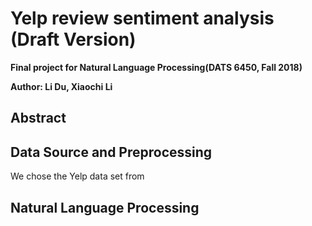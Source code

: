 # Yelp review sentiment analysis (Draft Version)
**Final project for Natural Language Processing(DATS 6450, Fall 2018)**

**Author: Li Du, Xiaochi Li**

## Abstract

## Data Source and Preprocessing
We chose the Yelp data set from 

## Natural Language Processing

### 